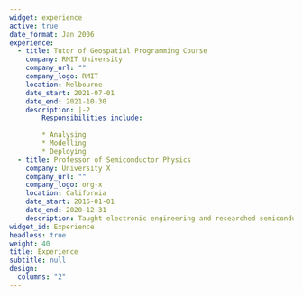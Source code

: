 ```yaml
---
widget: experience
active: true
date_format: Jan 2006
experience:
  - title: Tutor of Geospatial Programming Course
    company: RMIT University
    company_url: ""
    company_logo: RMIT
    location: Melbourne
    date_start: 2021-07-01
    date_end: 2021-10-30
    description: |-2
        Responsibilities include:
        
        * Analysing
        * Modelling
        * Deploying
  - title: Professor of Semiconductor Physics
    company: University X
    company_url: ""
    company_logo: org-x
    location: California
    date_start: 2016-01-01
    date_end: 2020-12-31
    description: Taught electronic engineering and researched semiconductor physics.
widget_id: Experience
headless: true
weight: 40
title: Experience
subtitle: null
design:
  columns: "2"
---
```

